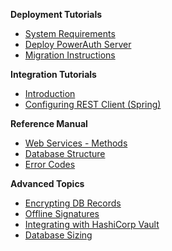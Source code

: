 **Deployment Tutorials**

- [System Requirements](./System-Requirements.md)
- [Deploy PowerAuth Server](./Deploying-PowerAuth-Server.md)
- [Migration Instructions](./Migration-Instructions.md)

**Integration Tutorials**

- [Introduction](WebServices-Client.md)
- [Configuring REST Client (Spring)](./Configuring-REST-Client-for-Spring.md)

**Reference Manual**

- [Web Services - Methods](WebServices-Methods.md)
- [Database Structure](./Database-Structure.md)
- [Error Codes](./Server-Error-Codes.md)

**Advanced Topics**

- [Encrypting DB Records](./Encrypting-Records-in-Database.md)
- [Offline Signatures](./Offline-Signatures.md)
- [Integrating with HashiCorp Vault](./Using-HashiCorp-Vault.md)
- [Database Sizing](./Database-Sizing.md)